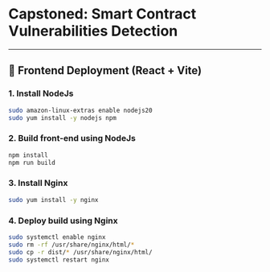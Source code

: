 # Capstoned: Smart Contract Vulnerabilities Detection
---

## 🚀 Frontend Deployment (React + Vite)

### 1. Install NodeJs
```bash
sudo amazon-linux-extras enable nodejs20
sudo yum install -y nodejs npm
```

### 2. Build front-end using NodeJs

```bash
npm install
npm run build
```

### 3. Install Nginx

```bash
sudo yum install -y nginx
```

### 4. Deploy build using Nginx
```bash
sudo systemctl enable nginx
sudo rm -rf /usr/share/nginx/html/*
sudo cp -r dist/* /usr/share/nginx/html/
sudo systemctl restart nginx
```

